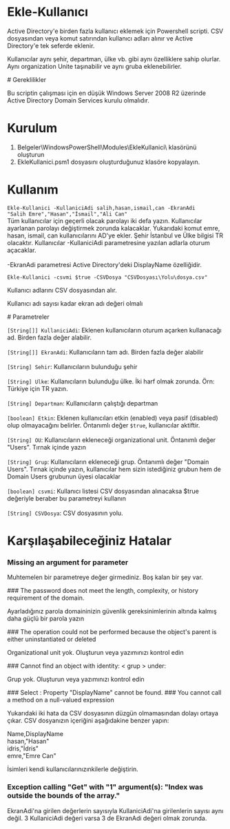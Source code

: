 # Ekle-Kullanıcı
<p>
Active Directory'e birden fazla kullanıcı eklemek için Powershell scripti. CSV dosyasından veya komut satırından kullanıcı adları alınır ve Active Directory'e tek seferde eklenir. 
</p>
<p>Kullanıcılar aynı şehir, departman, ülke vb. gibi aynı özelliklere sahip olurlar. Aynı organization Unite taşınabilir ve aynı gruba eklenebilirler.</p>
# Gereklilikler
<p>Bu scriptin çalışması için en düşük Windows Server 2008 R2 üzerinde Active Directory Domain Services kurulu olmalıdır.</p>

# Kurulum
1. Belgeler\WindowsPowerShell\Modules\EkleKullanici\ klasörünü oluşturun
2. EkleKullanici.psm1 dosyasını oluşturduğunuz klasöre kopyalayın.

# Kullanım
<code>Ekle-Kullanici -KullaniciAdi salih,hasan,ismail,can -EkranAdi "Salih Emre","Hasan","İsmail","Ali Can"</code><br>
Tüm kullanıcılar için geçerli olacak parolayı iki defa yazın. Kullanıcılar ayarlanan parolayı değiştirmek zorunda kalacaklar.
Yukarıdaki komut emre, hasan, ismail, can kullanıcılarını AD'ye ekler. Şehir İstanbul ve Ülke bilgisi TR olacaktır. Kullanıcılar -KullaniciAdi parametresine yazılan adlarla oturum açacaklar. <br><br>
-EkranAdi parametresi Active Directory'deki DisplayName özelliğidir.
<p><code>Ekle-Kullanici -csvmi $true -CSVDosya "CSVDosyası\Yolu\dosya.csv"</code></p>
<p>Kullanıcı adlarını CSV dosyasından alır.</p>

<p>Kullanıcı adı sayısı kadar ekran adı değeri olmalı</p>
# Parametreler
<p>
<code>[String[]] KullaniciAdi</code>: Eklenen kullanıcıların oturum açarken kullanacağı ad. Birden fazla değer alabilir.<br><br>
<code>[String[]] EkranAdi</code>: Kullanıcıların tam adı. Birden fazla değer alabilir<br><br>
<code>[String] Sehir</code>: Kullanıcıların bulunduğu şehir<br><br>
<code>[String] Ulke</code>: Kullanıcıların bulunduğu ülke. İki harf olmak zorunda. Örn: Türkiye için TR yazın.<br><br>
<code>[String] Departman</code>: Kullanıcıların çalıştığı departman<br><br>
<code>[boolean] Etkin</code>: Eklenen kullanıcıları etkin (enabled) veya pasif (disabled) olup olmayacağını belirler. Öntanımlı değer <code>$true</code>, kullanıcılar aktiftir.<br><br>
<code>[String] OU</code>: Kullanıcıların ekleneceği organizational unit. Öntanımlı değer "Users". Tırnak içinde yazın<br><br>
<code>[String] Grup</code>: Kullanıcıların ekleneceği grup. Öntanımlı değer "Domain Users". Tırnak içinde yazın, kullanıcılar hem sizin istediğiniz grubun hem de Domain Users grubunun üyesi olacaklar<br><br>
<code>[boolean] csvmi</code>: Kullanıcı listesi CSV dosyasından alınacaksa $true değeriyle beraber bu parametreyi kullanın<br><br>
<code>[String] CSVDosya</code>: CSV dosyasının yolu.
</p>

# Karşılaşabileceğiniz Hatalar
### Missing an argument for parameter 
<p>Muhtemelen bir parametreye değer girmediniz. Boş kalan bir şey var.</p>
### The password does not meet the length, complexity, or history requirement of the domain.
<p>Ayarladığınız parola domaininizin güvenlik gereksinimlerinin altında kalmış daha güçlü bir parola yazın</p>
### The operation could not be performed because the object's parent is either uninstantiated or deleted
<p>Organizational unit yok. Oluşturun veya yazımınızı kontrol edin</p>
### Cannot find an object with identity: < grup > under:
<p>Grup yok. Oluşturun veya yazımınızı kontrol edin</p>
### Select : Property "DisplayName" cannot be found.
### You cannot call a method on a null-valued expression
<p>Yukarıdaki iki hata da CSV dosyasının düzgün olmamasından dolayı ortaya çıkar. CSV dosyanızın içeriğini aşağıdakine benzer yapın:

Name,DisplayName<br>
hasan,"Hasan"<br>
idris,"İdris"<br>
emre,"Emre Can"

İsimleri kendi kullanıcılarınızınkilerle değiştirin.
### Exception calling "Get" with "1" argument(s): "Index was outside the bounds of the array."
EkranAdi'na girilen değerlerin sayısıyla KullaniciAdi'na girilenlerin sayısı aynı değil. 3 KullaniciAdi değeri varsa 3 de EkranAdi değeri olmak zorunda.
